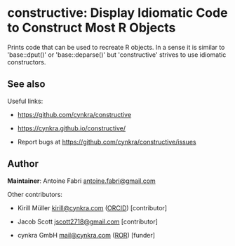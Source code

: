 # constructive: Display Idiomatic Code to Construct Most R Objects

Prints code that can be used to recreate R objects. In a sense it is
similar to 'base::dput()' or 'base::deparse()' but 'constructive'
strives to use idiomatic constructors.

## See also

Useful links:

- <https://github.com/cynkra/constructive>

- <https://cynkra.github.io/constructive/>

- Report bugs at <https://github.com/cynkra/constructive/issues>

## Author

**Maintainer**: Antoine Fabri <antoine.fabri@gmail.com>

Other contributors:

- Kirill Müller <kirill@cynkra.com>
  ([ORCID](https://orcid.org/0000-0002-1416-3412)) \[contributor\]

- Jacob Scott <jscott2718@gmail.com> \[contributor\]

- cynkra GmbH <mail@cynkra.com> ([ROR](https://ror.org/0335t7e62))
  \[funder\]

